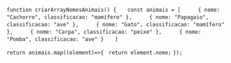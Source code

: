``` function criarArrayNomesAnimais() { ```
```    const animais = [ ```
```      { nome: "Cachorro", classificacao: "mamífero" }, ```
```      { nome: "Papagaio", classificacao: "ave" }, ```
```      { nome: "Gato", classificacao: "mamífero" }, ```
```      { nome: "Carpa", classificacao: "peixe" }, ```
```      { nome: "Pomba", classificacao: "ave" } ```
```    ] ```

``` return animais.map((element)=>{ ```
```  return element.nome; ```
``` }); ```
